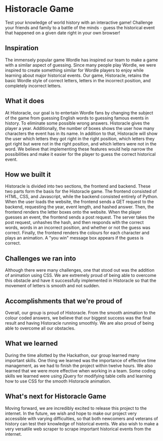 # Historacle Game

Test your knowledge of world history with an interactive game! Challenge your friends and family to a battle of the minds - guess the historical event that happened on a given date right in your own browser!

## Inspiration
The immensely popular game Wordle has inspired our team to make a game with a similar aspect of guessing. Since many people play Wordle, we were inspired to create something similar for Wordle players to enjoy while learning about major historical events. Our game, Historacle, retains the basic Wordle style of correct letters, letters in the incorrect position, and completely incorrect letters.

## What it does
At Historacle, our goal is to entertain Wordle fans by changing the subject of the game from guessing English words to guessing famous events in history. To eliminate some possible wrong answers. Historacle gives the player a year. Additionally, the number of boxes shows the user how many characters the event has in its name. In addition to that, Historacle will show the user which letters they got right in the right position, which letters they got right but were not in the right position, and which letters were not in the word. We believe that implementing these features would help narrow the possibilities and make it easier for the player to guess the correct historical event.

## How we built it
Historacle is divided into two sections, the frontend and backend. These two parts form the basis for the Historacle game. The frontend consisted of HTML, CSS, and Javascript, while the backend consisted entirely of Python. When the user loads the website, the frontend sends a GET request to the backend, requesting the year, event length, and hashed answer. Then, the frontend renders the letter boxes onto the website. When the player guesses an event, the frontend sends a post request. The server takes the post request, unhashes the hash, and then responds with the correct words, words in an incorrect position, and whether or not the guess was correct. Finally, the frontend renders the colours for each character and plays an animation. A "you win" message box appears if the guess is correct.

## Challenges we ran into
Although there were many challenges, one that stood out was the addition of animation using CSS. We are extremely proud of being able to overcome this obstacle and have it successfully implemented in Historacle so that the movement of letters is smooth and not sudden.

## Accomplishments that we're proud of
Overall, our group is proud of Historacle. From the smooth animation to the colour coded answers, we believe that our biggest success was the final result and having Historacle running smoothly. We are also proud of being able to overcome all our obstacles.

## What we learned
During the time allotted by the Hackathon, our group learned many important skills. One thing we learned was the importance of effective time management, as we had to finish the project within twelve hours. We also learned that we were more effective when working in a team. Some coding skills we learned were using jQuery for modifying table cells and learning how to use CSS for the smooth Historacle animation.

## What's next for Historacle Game
Moving forward, we are incredibly excited to release this project to the internet. In the future, we wish and hope to make our project very accessible with varying difficulties, so that both newcomers and veterans of history can test their knowledge of historical events. We also wish to make a very versatile web scraper to scrape important historical events from the internet.
